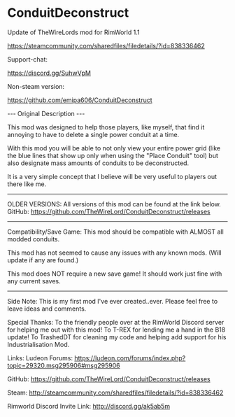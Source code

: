 # ConduitDeconstruct

Update of TheWireLords mod for RimWorld 1.1

https://steamcommunity.com/sharedfiles/filedetails/?id=838336462

Support-chat:

https://discord.gg/SuhwVpM

Non-steam version:

https://github.com/emipa606/ConduitDeconstruct
	
--- Original Description ---

This mod was designed to help those players, like myself, that find it annoying to have to delete a single power conduit at a time.

With this mod you will be able to not only view your entire power grid (like the blue lines that show up only when using the "Place Conduit" tool) but also designate mass amounts of conduits to be deconstructed.

It is a very simple concept that I believe will be very useful to players out there like me.

------------------------------------------------------------------------------------------------------------------------------
OLDER VERSIONS:
All versions of this mod can be found at the link below.
GitHub: https://github.com/TheWireLord/ConduitDeconstruct/releases

------------------------------------------------------------------------------------------------------------------------------
Compatibility/Save Game:
This mod should be compatible with ALMOST all modded conduits.

This mod has not seemed to cause any issues with any known mods. (Will update if any are found.)

This mod does NOT require a new save game! It should work just fine with any current saves.

------------------------------------------------------------------------------------------------------------------------------
Side Note:
This is my first mod I've ever created..ever. Please feel free to leave ideas and comments.

Special Thanks:
To the friendly people over at the RimWorld Discord server for helping me out with this mod!
To T-REX for lending me a hand in the B18 update!
To TrashedDT for cleaning my code and helping add support for his Industrialisation Mod.

Links:
Ludeon Forums: https://ludeon.com/forums/index.php?topic=29320.msg295906#msg295906

GitHub: https://github.com/TheWireLord/ConduitDeconstruct/releases

Steam: http://steamcommunity.com/sharedfiles/filedetails/?id=838336462

Rimworld Discord Invite Link:
http://discord.gg/ak5ab5m

